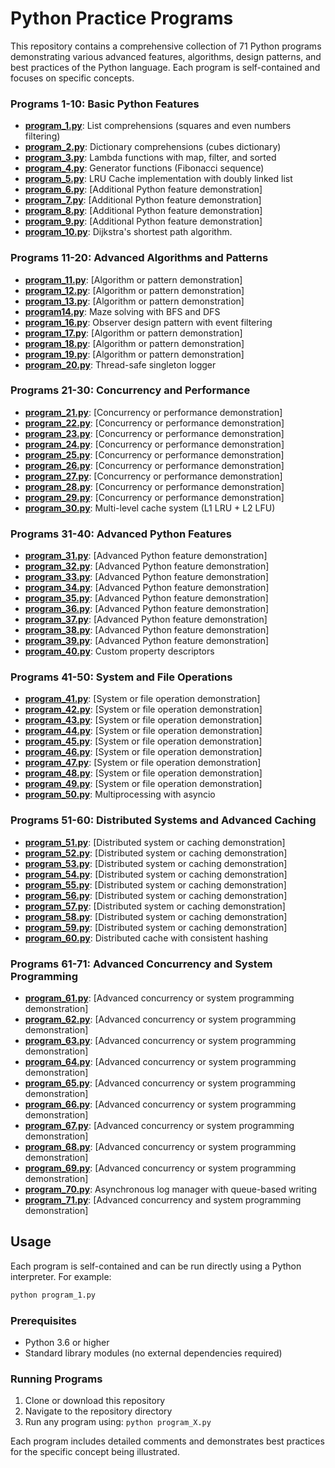 # Python Practice Programs

This repository contains a comprehensive collection of 71 Python programs demonstrating various advanced features, algorithms, design patterns, and best practices of the Python language. Each program is self-contained and focuses on specific concepts.

### Programs 1-10: Basic Python Features
*   **[program_1.py](program_1.py)**: List comprehensions (squares and even numbers filtering)
*   **[program_2.py](program_2.py)**: Dictionary comprehensions (cubes dictionary)
*   **[program_3.py](program_3.py)**: Lambda functions with map, filter, and sorted
*   **[program_4.py](program_4.py)**: Generator functions (Fibonacci sequence)
*   **[program_5.py](program_5.py)**: LRU Cache implementation with doubly linked list
*   **[program_6.py](program_6.py)**: [Additional Python feature demonstration]
*   **[program_7.py](program_7.py)**: [Additional Python feature demonstration]
*   **[program_8.py](program_8.py)**: [Additional Python feature demonstration]
*   **[program_9.py](program_9.py)**: [Additional Python feature demonstration]
*   **[program_10.py](program_10.py)**: Dijkstra's shortest path algorithm.

### Programs 11-20: Advanced Algorithms and Patterns
*   **[program_11.py](program_11.py)**: [Algorithm or pattern demonstration]
*   **[program_12.py](program_12.py)**: [Algorithm or pattern demonstration]
*   **[program_13.py](program_13.py)**: [Algorithm or pattern demonstration]
*   **[program14.py](program14.py)**: Maze solving with BFS and DFS
*   **[program_16.py](program_16.py)**: Observer design pattern with event filtering
*   **[program_17.py](program_17.py)**: [Algorithm or pattern demonstration]
*   **[program_18.py](program_18.py)**: [Algorithm or pattern demonstration]
*   **[program_19.py](program_19.py)**: [Algorithm or pattern demonstration]
*   **[program_20.py](program_20.py)**: Thread-safe singleton logger

### Programs 21-30: Concurrency and Performance
*   **[program_21.py](program_21.py)**: [Concurrency or performance demonstration]
*   **[program_22.py](program_22.py)**: [Concurrency or performance demonstration]
*   **[program_23.py](program_23.py)**: [Concurrency or performance demonstration]
*   **[program_24.py](program_24.py)**: [Concurrency or performance demonstration]
*   **[program_25.py](program_25.py)**: [Concurrency or performance demonstration]
*   **[program_26.py](program_26.py)**: [Concurrency or performance demonstration]
*   **[program_27.py](program_27.py)**: [Concurrency or performance demonstration]
*   **[program_28.py](program_28.py)**: [Concurrency or performance demonstration]
*   **[program_29.py](program_29.py)**: [Concurrency or performance demonstration]
*   **[program_30.py](program_30.py)**: Multi-level cache system (L1 LRU + L2 LFU)

### Programs 31-40: Advanced Python Features
*   **[program_31.py](program_31.py)**: [Advanced Python feature demonstration]
*   **[program_32.py](program_32.py)**: [Advanced Python feature demonstration]
*   **[program_33.py](program_33.py)**: [Advanced Python feature demonstration]
*   **[program_34.py](program_34.py)**: [Advanced Python feature demonstration]
*   **[program_35.py](program_35.py)**: [Advanced Python feature demonstration]
*   **[program_36.py](program_36.py)**: [Advanced Python feature demonstration]
*   **[program_37.py](program_37.py)**: [Advanced Python feature demonstration]
*   **[program_38.py](program_38.py)**: [Advanced Python feature demonstration]
*   **[program_39.py](program_39.py)**: [Advanced Python feature demonstration]
*   **[program_40.py](program_40.py)**: Custom property descriptors

### Programs 41-50: System and File Operations
*   **[program_41.py](program_41.py)**: [System or file operation demonstration]
*   **[program_42.py](program_42.py)**: [System or file operation demonstration]
*   **[program_43.py](program_43.py)**: [System or file operation demonstration]
*   **[program_44.py](program_44.py)**: [System or file operation demonstration]
*   **[program_45.py](program_45.py)**: [System or file operation demonstration]
*   **[program_46.py](program_46.py)**: [System or file operation demonstration]
*   **[program_47.py](program_47.py)**: [System or file operation demonstration]
*   **[program_48.py](program_48.py)**: [System or file operation demonstration]
*   **[program_49.py](program_49.py)**: [System or file operation demonstration]
*   **[program_50.py](program_50.py)**: Multiprocessing with asyncio

### Programs 51-60: Distributed Systems and Advanced Caching
*   **[program_51.py](program_51.py)**: [Distributed system or caching demonstration]
*   **[program_52.py](program_52.py)**: [Distributed system or caching demonstration]
*   **[program_53.py](program_53.py)**: [Distributed system or caching demonstration]
*   **[program_54.py](program_54.py)**: [Distributed system or caching demonstration]
*   **[program_55.py](program_55.py)**: [Distributed system or caching demonstration]
*   **[program_56.py](program_56.py)**: [Distributed system or caching demonstration]
*   **[program_57.py](program_57.py)**: [Distributed system or caching demonstration]
*   **[program_58.py](program_58.py)**: [Distributed system or caching demonstration]
*   **[program_59.py](program_59.py)**: [Distributed system or caching demonstration]
*   **[program_60.py](program_60.py)**: Distributed cache with consistent hashing

### Programs 61-71: Advanced Concurrency and System Programming
*   **[program_61.py](program_61.py)**: [Advanced concurrency or system programming demonstration]
*   **[program_62.py](program_62.py)**: [Advanced concurrency or system programming demonstration]
*   **[program_63.py](program_63.py)**: [Advanced concurrency or system programming demonstration]
*   **[program_64.py](program_64.py)**: [Advanced concurrency or system programming demonstration]
*   **[program_65.py](program_65.py)**: [Advanced concurrency or system programming demonstration]
*   **[program_66.py](program_66.py)**: [Advanced concurrency or system programming demonstration]
*   **[program_67.py](program_67.py)**: [Advanced concurrency or system programming demonstration]
*   **[program_68.py](program_68.py)**: [Advanced concurrency or system programming demonstration]
*   **[program_69.py](program_69.py)**: [Advanced concurrency or system programming demonstration]
*   **[program_70.py](program_70.py)**: Asynchronous log manager with queue-based writing
*   **[program_71.py](program_71.py)**: [Advanced concurrency and system programming demonstration]

## Usage

Each program is self-contained and can be run directly using a Python interpreter. For example:

```bash
python program_1.py
```

### Prerequisites

- Python 3.6 or higher
- Standard library modules (no external dependencies required)

### Running Programs

1. Clone or download this repository
2. Navigate to the repository directory
3. Run any program using: `python program_X.py`

Each program includes detailed comments and demonstrates best practices for the specific concept being illustrated.

